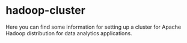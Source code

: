 # hadoop-cluster
Here you can find some information for setting up a cluster for Apache Hadoop distribution for data analytics applications.
